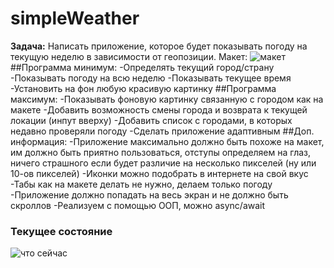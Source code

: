 # simpleWeather
**Задача:** Написать приложение, которое будет показывать погоду на текущую неделю в зависимости от геопозиции.
Макет: ![макет](https://github.com/[t0nyhat]/[simpleWeather]/blob/[dev]/images/task.jpg?raw=true)
##Программа минимум:
-Определять текущий город/страну
-Показывать погоду на всю неделю
-Показывать текущее время
-Установить на фон любую красивую картинку
##Программа максимум:
-Показывать фоновую картинку связанную с городом как на макете
-Добавить возможность смены города и возврата к текущей локации (инпут вверху)
-Добавить список с городами, в которых недавно проверяли погоду
-Сделать приложение адаптивным
##Доп. информация:
-Приложение максимально должно быть похоже на макет, им должно быть приятно пользоваться, отступы определяем на глаз, ничего страшного если будет различие на несколько пикселей (ну или 10-ов пикселей)
-Иконки можно подобрать в интернете на свой вкус
-Табы как на макете делать не нужно, делаем только погоду
-Приложение должно попадать на весь экран и не должно быть скроллов
-Реализуем с помощью ООП, можно async/await

### Текущее состояние 
![что сейчас](https://github.com/[t0nyhat]/[simpleWeather]/blob/[dev]/images/now.jpg?raw=true)

